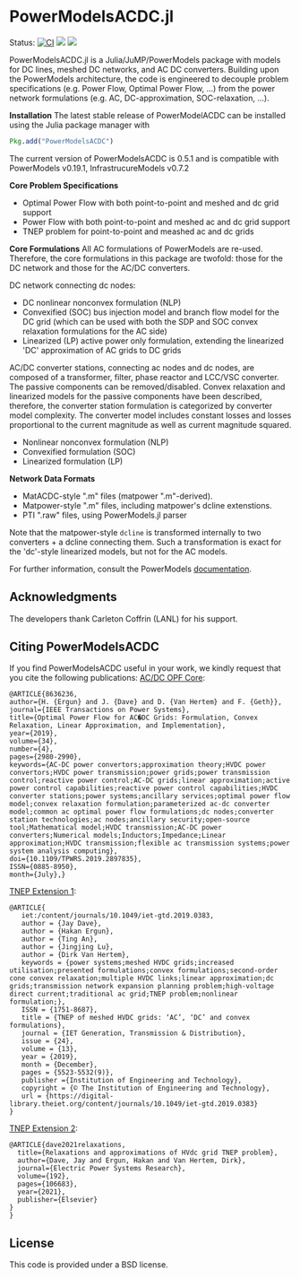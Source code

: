 # PowerModelsACDC.jl

Status:
[![CI](https://github.com/Electa-Git/PowerModelsACDC.jl/workflows/CI/badge.svg)](https://github.com/Electa-Git/PowerModelsACDC.jl/actions?query=workflow%3ACI)
<a href="https://codecov.io/gh/Electa-Git/PowerModelsACDC.jl"><img src="https://img.shields.io/codecov/c/github/Electa-Git/PowerModelsACDC.jl?logo=Codecov"></img></a>
<a href="https://electa-git.github.io/PowerModelsACDC.jl/dev/"><img src="https://github.com/Electa-Git/PowerModelsACDC.jl/workflows/Documentation/badge.svg"></img></a>


PowerModelsACDC.jl is a Julia/JuMP/PowerModels package with models for DC lines, meshed DC networks, and AC DC converters.
Building upon the PowerModels architecture, the code is engineered to decouple problem specifications (e.g. Power Flow, Optimal Power Flow, ...) from the power network formulations (e.g. AC, DC-approximation, SOC-relaxation, ...).

**Installation**
The latest stable release of PowerModelACDC can be installed using the Julia package manager with

```julia
Pkg.add("PowerModelsACDC")
```
The current version of PowerModelsACDC is 0.5.1 and is compatible with PowerModels v0.19.1, InfrastrucureModels v0.7.2


**Core Problem Specifications**
* Optimal Power Flow with both point-to-point and meshed and dc grid support
* Power Flow with both point-to-point and meshed ac and dc grid support
* TNEP problem for point-to-point and meashed ac and dc grids


**Core Formulations**
All AC formulations of PowerModels are re-used.
Therefore, the core formulations in this package are twofold: those for the DC network and those for the AC/DC converters.

DC network connecting dc nodes:
* DC nonlinear nonconvex formulation (NLP)
* Convexified (SOC) bus injection model and branch flow model for the DC grid (which can be used with both the SDP and SOC convex relaxation formulations for the AC side)
* Linearized (LP) active power only formulation, extending the linearized 'DC' approximation of AC grids to DC grids

AC/DC converter stations, connecting ac nodes and dc nodes, are composed of a transformer, filter, phase reactor and LCC/VSC converter. The passive components can be removed/disabled. Convex relaxation and linearized models for the passive components have been described, therefore, the converter station formulation is categorized by converter model complexity. The converter model includes constant losses and losses proportional to the current magnitude as well as current magnitude squared.
* Nonlinear nonconvex formulation (NLP)
* Convexified formulation (SOC)
* Linearized formulation (LP)

**Network Data Formats**
* MatACDC-style ".m" files (matpower ".m"-derived).
* Matpower-style ".m" files, including matpower's dcline extenstions.
* PTI ".raw" files, using PowerModels.jl parser

Note that the matpower-style `dcline` is transformed internally to two converters + a dcline connecting them. Such a transformation is exact for the 'dc'-style linearized models, but not for the AC models.

For further information, consult the PowerModels [documentation](https://lanl-ansi.github.io/PowerModels.jl/stable/).


## Acknowledgments

The developers thank Carleton Coffrin (LANL) for his support.

## Citing PowerModelsACDC

If you find PowerModelsACDC useful in your work, we kindly request that you cite the following publications:
[AC/DC OPF Core](https://ieeexplore.ieee.org/document/8636236):
```
@ARTICLE{8636236,
author={H. {Ergun} and J. {Dave} and D. {Van Hertem} and F. {Geth}},
journal={IEEE Transactions on Power Systems},
title={Optimal Power Flow for AC�DC Grids: Formulation, Convex Relaxation, Linear Approximation, and Implementation},
year={2019},
volume={34},
number={4},
pages={2980-2990},
keywords={AC-DC power convertors;approximation theory;HVDC power convertors;HVDC power transmission;power grids;power transmission control;reactive power control;AC-DC grids;linear approximation;active power control capabilities;reactive power control capabilities;HVDC converter stations;power systems;ancillary services;optimal power flow model;convex relaxation formulation;parameterized ac-dc converter model;common ac optimal power flow formulations;dc nodes;converter station technologies;ac nodes;ancillary security;open-source tool;Mathematical model;HVDC transmission;AC-DC power converters;Numerical models;Inductors;Impedance;Linear approximation;HVDC transmission;flexible ac transmission systems;power system analysis computing},
doi={10.1109/TPWRS.2019.2897835},
ISSN={0885-8950},
month={July},}
```
[TNEP Extension 1](https://digital-library.theiet.org/content/journals/10.1049/iet-gtd.2019.0383):
```
@ARTICLE{
   iet:/content/journals/10.1049/iet-gtd.2019.0383,
   author = {Jay Dave},
   author = {Hakan Ergun},
   author = {Ting An},
   author = {Jingjing Lu},
   author = {Dirk Van Hertem},
   keywords = {power systems;meshed HVDC grids;increased utilisation;presented formulations;convex formulations;second-order cone convex relaxation;multiple HVDC links;linear approximation;dc grids;transmission network expansion planning problem;high-voltage direct current;traditional ac grid;TNEP problem;nonlinear formulation;},
   ISSN = {1751-8687},
   title = {TNEP of meshed HVDC grids: ‘AC’, ‘DC’ and convex formulations},
   journal = {IET Generation, Transmission & Distribution},
   issue = {24},   
   volume = {13},
   year = {2019},
   month = {December},
   pages = {5523-5532(9)},
   publisher ={Institution of Engineering and Technology},
   copyright = {© The Institution of Engineering and Technology},
   url = {https://digital-library.theiet.org/content/journals/10.1049/iet-gtd.2019.0383}
}
```
[TNEP Extension 2](https://doi.org/10.1016/j.epsr.2020.106683):
```
@ARTICLE{dave2021relaxations,
  title={Relaxations and approximations of HVdc grid TNEP problem},
  author={Dave, Jay and Ergun, Hakan and Van Hertem, Dirk},
  journal={Electric Power Systems Research},
  volume={192},
  pages={106683},
  year={2021},
  publisher={Elsevier}
}
}
```
## License

This code is provided under a BSD license.
